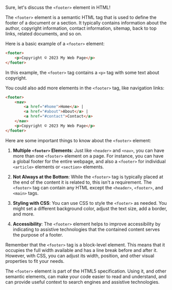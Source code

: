 Sure, let's discuss the `<footer>` element in HTML!

The `<footer>` element is a semantic HTML tag that is used to define the footer of a document or a section. It typically contains information about the author, copyright information, contact information, sitemap, back to top links, related documents, and so on.

Here is a basic example of a `<footer>` element:

```html
<footer>
    <p>Copyright © 2023 My Web Page</p>
</footer>
```

In this example, the `<footer>` tag contains a `<p>` tag with some text about copyright.

You could also add more elements in the `<footer>` tag, like navigation links:

```html
<footer>
    <nav>
        <a href="#home">Home</a> | 
        <a href="#about">About</a> | 
        <a href="#contact">Contact</a>
    </nav>
    <p>Copyright © 2023 My Web Page</p>
</footer>
```

Here are some important things to know about the `<footer>` element:

1. **Multiple `<footer>` Elements**: Just like `<header>` and `<nav>`, you can have more than one `<footer>` element on a page. For instance, you can have a global footer for the entire webpage, and also a `<footer>` for individual `<article>` elements or `<section>` elements. 

2. **Not Always at the Bottom**: While the `<footer>` tag is typically placed at the end of the content it is related to, this isn't a requirement. The `<footer>` tag can contain any HTML except the `<header>`, `<footer>`, and `<main>` tags.

3. **Styling with CSS**: You can use CSS to style the `<footer>` as needed. You might set a different background color, adjust the text size, add a border, and more.

4. **Accessibility**: The `<footer>` element helps to improve accessibility by indicating to assistive technologies that the contained content serves the purpose of a footer.

Remember that the `<footer>` tag is a block-level element. This means that it occupies the full width available and has a line break before and after it. However, with CSS, you can adjust its width, position, and other visual properties to fit your needs. 

The `<footer>` element is part of the HTML5 specification. Using it, and other semantic elements, can make your code easier to read and understand, and can provide useful context to search engines and assistive technologies.